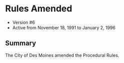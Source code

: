 # Rules Amended

- Version #6
- Active from November 18, 1991 to January 2, 1996 

## Summary

The City of Des Moines amended the Procedural Rules.
